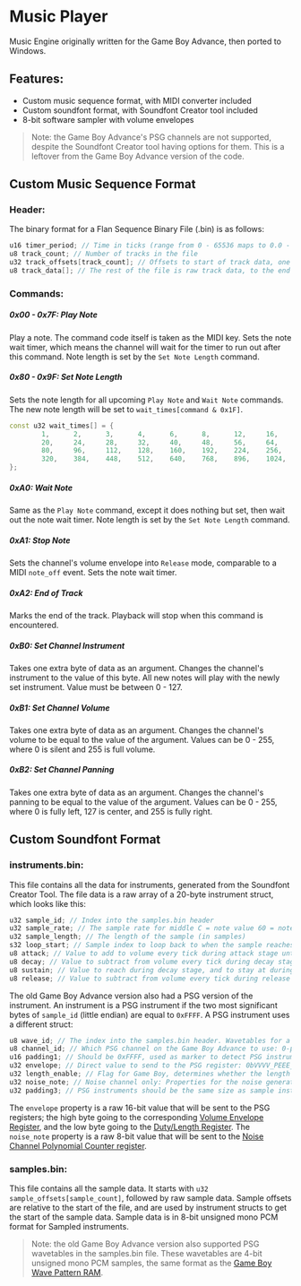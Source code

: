 # Music Player
Music Engine originally written for the Game Boy Advance, then ported to Windows.
## Features:
- Custom music sequence format, with MIDI converter included
- Custom soundfont format, with Soundfont Creator tool included
- 8-bit software sampler with volume envelopes
> Note: the Game Boy Advance's PSG channels are not supported, despite the Soundfont Creator tool having options for them. This is a leftover from the Game Boy Advance version of the code.
## Custom Music Sequence Format
### Header:
The binary format for a Flan Sequence Binary File (.bin) is as follows:
```c++
u16 timer_period; // Time in ticks (range from 0 - 65536 maps to 0.0 - 1.0 seconds per tick)
u8 track_count; // Number of tracks in the file
u32 track_offsets[track_count]; // Offsets to start of track data, one for each track
u8 track_data[]; // The rest of the file is raw track data, to the end of the file
```

### Commands:
##### 0x00 - 0x7F: Play Note
Play a note. The command code itself is taken as the MIDI key. Sets the note wait timer, which means the channel will wait for the timer to run out after this command. Note length is set by the `Set Note Length` command.
##### 0x80 - 0x9F: Set Note Length
Sets the note length for all upcoming `Play Note` and `Wait Note` commands.
The new note length will be set to `wait_times[command & 0x1F]`.
```c++
const u32 wait_times[] = {
        1,      2,      3,      4,      6,      8,      12,     16,
        20,     24,     28,     32,     40,     48,     56,     64,
        80,     96,     112,    128,    160,    192,    224,    256,
        320,    384,    448,    512,    640,    768,    896,    1024,
};
```
##### 0xA0: Wait Note
Same as the `Play Note` command, except it does nothing but set, then wait out the note wait timer. Note length is set by the `Set Note Length` command.
##### 0xA1: Stop Note
Sets the channel's volume envelope into `Release` mode, comparable to a MIDI `note_off` event. Sets the note wait timer.
##### 0xA2: End of Track
Marks the end of the track. Playback will stop when this command is encountered.
##### 0xB0: Set Channel Instrument
Takes one extra byte of data as an argument. Changes the channel's instrument to the value of this byte. All new notes will play with the newly set instrument. Value must be between 0 - 127.
##### 0xB1: Set Channel Volume
Takes one extra byte of data as an argument. Changes the channel's volume to be equal to the value of the argument. Values can be 0 - 255, where 0 is silent and 255 is full volume.
##### 0xB2: Set Channel Panning
Takes one extra byte of data as an argument. Changes the channel's panning to be equal to the value of the argument. Values can be 0 - 255, where 0 is fully left, 127 is center, and 255 is fully right.
## Custom Soundfont Format
### instruments.bin:
This file contains all the data for instruments, generated from the Soundfont Creator Tool. The file data is a raw array of a 20-byte instrument struct, which looks like this:
```c++
u32 sample_id; // Index into the samples.bin header
u32 sample_rate; // The sample rate for middle C = note value 60 = note command 0x3C
u32 sample_length; // The length of the sample (in samples)
s32 loop_start; // Sample index to loop back to when the sample reaches the end. Only loop if >= 0
u8 attack; // Value to add to volume every tick during attack stage until volume reaches 255
u8 decay; // Value to subtract from volume every tick during decay stage until volume reaches sustain
u8 sustain; // Value to reach during decay stage, and to stay at during the sustain stage
u8 release; // Value to subtract from volume every tick during release stage until volume reaches 0
```
The old Game Boy Advance version also had a PSG version of the instrument. An instrument is a PSG instrument if the two most significant bytes of `sample_id` (little endian) are equal to  `0xFFFF`. A PSG instrument uses a different struct:
```c++
u8 wave_id; // The index into the samples.bin header. Wavetables for a PSG instrument are always 16 bytes long, just like on the Game Boy itself.
u8 channel_id; // Which PSG channel on the Game Boy Advance to use: 0-pulse1, 1-pulse2, 2-wave, 3-noise, other values are invalid.
u16 padding1; // Should be 0xFFFF, used as marker to detect PSG instruments.
u32 envelope; // Direct value to send to the PSG register: 0bVVVV_PEEE_DDLL_LLLL, where V-volume, P-envelope polarity, D-pulse duty cycke, L-length value
u32 length_enable; // Flag for Game Boy, determines whether the length value is used or not.
u32 noise_note; // Noise channel only: Properties for the noise generator. Only least significant byte is used, the rest is ignored.
u32 padding3; // PSG instruments should be the same size as sample instruments, but PSG doesn't need as much data.
```
The `envelope` property is a raw 16-bit value that will be sent to the PSG registers; the high byte going to the corresponding <a href="https://gbdev.gg8.se/wiki/articles/Sound_Controller#FF12_-_NR12_-_Channel_1_Volume_Envelope_.28R.2FW.29">Volume Envelope Register</a>, and the low byte going to the <a href="https://gbdev.gg8.se/wiki/articles/Sound_Controller#FF11_-_NR11_-_Channel_1_Sound_length.2FWave_pattern_duty_.28R.2FW.29">Duty/Length Register</a>.
The `noise_note` property is a raw 8-bit value that will be sent to the <a href="https://gbdev.gg8.se/wiki/articles/Sound_Controller#FF22_-_NR43_-_Channel_4_Polynomial_Counter_.28R.2FW.29">Noise Channel Polynomial Counter register</a>.

### samples.bin:
This file contains all the sample data. It starts with `u32 sample_offsets[sample_count]`, followed by raw sample data.
Sample offsets are relative to the start of the file, and are used by instrument structs to get the start of the sample data.
Sample data is in 8-bit unsigned mono PCM format for Sampled instruments.
> Note: the old Game Boy Advance version also supported PSG wavetables in the samples.bin file. These wavetables are 4-bit unsigned mono PCM samples, the same format as the <a href="https://gbdev.gg8.se/wiki/articles/Sound_Controller#FF30-FF3F_-_Wave_Pattern_RAM">Game Boy Wave Pattern RAM</a>.
